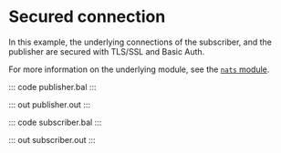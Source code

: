 # Secured connection

In this example, the underlying connections of the subscriber, and the publisher are secured with TLS/SSL and Basic Auth.

For more information on the underlying module, see the [`nats` module](https://lib.ballerina.io/ballerinax/nats/latest).

::: code publisher.bal :::

::: out publisher.out :::

::: code subscriber.bal :::

::: out subscriber.out :::
